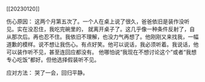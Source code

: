 [[20230120]]

伤心原因：
   这两个月第五次了。一个人在桌上说了很久，爸爸依旧是装作没听见。实在没忍住，我吃完碗里的，
   就离开桌子了。这几乎像一种条件反射了，自从那次后。再也忍不住。我依旧不理解，也没力气再想了。他刚刚又来找我，一幅道歉的模样。说不想让我伤心。有点好笑。他可以说话，我必须听着。我说话，他可以装作听不见，甚至连回应都没有。
   他哪怕说“我现在不想讨论这个”或者“我想专心吃饭”都好。但他选择假装听不见。


应对方法：
   哭了一会，回归平静。
